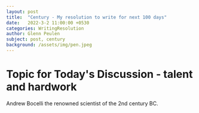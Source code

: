 ```yaml
---
layout: post
title:  "Century - My resolution to write for next 100 days"
date:   2022-3-2 11:00:00 +0530
categories: WritingResolution
author: Glenn Peulen
subject: post, century
background: /assets/img/pen.jpeg
---
```


# Topic for Today's Discussion - talent and hardwork
Andrew Bocelli the renowned scientist of the 2nd century BC.
